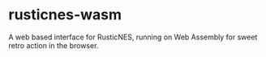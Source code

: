 # rusticnes-wasm
A web based interface for RusticNES, running on Web Assembly for sweet retro action in the browser.
